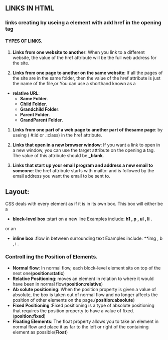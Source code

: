 ## LINKS IN HTML
### links creating by useing **a** element with add **href** in the opening tag 
 #### TYPES OF LINKS.
1. **Links from one website to another**:
When you link to a different website, the value of the href attribute will be the full web address for the site.

1. **Links from one page to another on the same website**:
If all the pages of the site are in the same folder, then the value
of the href attribute is just the name of the file,or You can use a shorthand known as a
- **relative URL**:
  - **Same Folder**.
  - **Child Folder**.
  - **Grandchild Folder**.
  - **Parent Folder**.
  - **GrandParent Folder**.
   

1.  **Links from one part of a web page to another part of thesame page**:
by useing ( #:id or .:class) in the href attribute.

1. **Links that open in a new browser window**:
If you want a link to open in a new window, you can use the target attribute on the opening **a** tag. The value of this attribute should be **_blank**.
1. **Links that start up your email program and address a new email to someone**:
the href attribute starts with mailto: and is followed by the email address you want the
email to be sent to.

## Layout:
CSS deals with every element as if it is in its own box. This box will either be a 
- **block-level box** :start on a new line Examples include: **h1 , p , ul , li** .

or an
 - **inline box** :flow in between surrounding text Examples include: **img , b , i .

 ### Controll ing the Position of Elements.

 - **Normal flow**: In normal flow, each block-level element sits on top of the next one(**position:static**)
 - **Relative Positioning**: moves an element in relation to where it would have been in normal flow(**position:relative**)
 - **Ab solute positioning**: When the position property is given a value of absolute, the box is taken out of normal
flow and no longer affects the position of other elements on the page.(**position:absolute**)
 - **Fixed Positioning** :Fixed positioning is a type of absolute positioning that requires the position property to have a value of fixed.(**position:fixed**)
 - **Floating Elements**: The float property allows you to take an element in normal flow and place it as far to the
left or right of the containing element as possible(**Float**)




